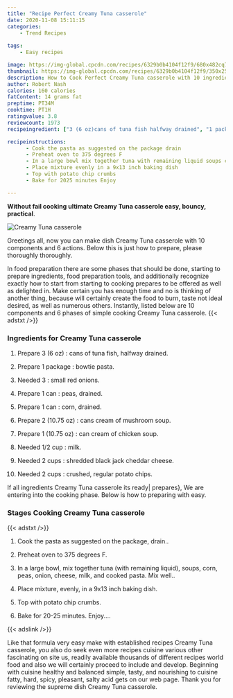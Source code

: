 ```yaml
---
title: "Recipe Perfect Creamy Tuna casserole"
date: 2020-11-08 15:11:15
categories:
    - Trend Recipes
    
tags:
    - Easy recipes

image: https://img-global.cpcdn.com/recipes/6329b0b4104f12f9/680x482cq70/creamy-tuna-casserole-recipe-main-photo.jpg
thumbnail: https://img-global.cpcdn.com/recipes/6329b0b4104f12f9/350x250cq70/creamy-tuna-casserole-recipe-main-photo.jpg
description: How to Cook Perfect Creamy Tuna casserole with 10 ingredients and 6 stages of easy cooking.
author: Robert Nash
calories: 160 calories
fatContent: 14 grams fat
preptime: PT34M
cooktime: PT1H
ratingvalue: 3.8
reviewcount: 1973
recipeingredient: ["3 (6 oz)cans of tuna fish halfway drained", "1 packagebowtie pasta", "3small red onions", "1 canpeas drained", "1 cancorn drained", "2 (10.75 oz)cans cream of mushroom soup", "1 (10.75 oz)can cream of chicken soup", "1/2 cupmilk", "2 cupsshredded black jack cheddar cheese", "2 cupscrushed regular potato chips"]

recipeinstructions: 
      - Cook the pasta as suggested on the package drain 
      - Preheat oven to 375 degrees F 
      - In a large bowl mix together tuna with remaining liquid soups corn peas onion cheese milk and cooked pasta Mix well 
      - Place mixture evenly in a 9x13 inch baking dish 
      - Top with potato chip crumbs 
      - Bake for 2025 minutes Enjoy

---
```




**Without fail cooking ultimate Creamy Tuna casserole easy, bouncy, practical**. 


![Creamy Tuna casserole](https://img-global.cpcdn.com/recipes/6329b0b4104f12f9/680x482cq70/creamy-tuna-casserole-recipe-main-photo.jpg "Creamy Tuna casserole")




Greetings all, now you can make dish Creamy Tuna casserole with 10 components and 6 actions. Below this is just how to prepare, please thoroughly thoroughly.

In food preparation there are some phases that should be done, starting to prepare ingredients, food preparation tools, and additionally recognize exactly how to start from starting to cooking prepares to be offered as well as delighted in. Make certain you has enough time and no is thinking of another thing, because will certainly create the food to burn, taste not ideal desired, as well as numerous others. Instantly, listed below are 10 components and 6 phases of simple cooking Creamy Tuna casserole.
{{< adstxt />}}

### Ingredients for Creamy Tuna casserole


1. Prepare 3 (6 oz) : cans of tuna fish, halfway drained.

1. Prepare 1 package : bowtie pasta.

1. Needed 3 : small red onions.

1. Prepare 1 can : peas, drained.

1. Prepare 1 can : corn, drained.

1. Prepare 2 (10.75 oz) : cans cream of mushroom soup.

1. Prepare 1 (10.75 oz) : can cream of chicken soup.

1. Needed 1/2 cup : milk.

1. Needed 2 cups : shredded black jack cheddar cheese.

1. Needed 2 cups : crushed, regular potato chips.



If all ingredients Creamy Tuna casserole its ready| prepares}, We are entering into the cooking phase. Below is how to preparing with easy.

### Stages Cooking Creamy Tuna casserole

{{< adstxt />}}


1. Cook the pasta as suggested on the package, drain..



1. Preheat oven to 375 degrees F.



1. In a large bowl, mix together tuna (with remaining liquid), soups, corn, peas, onion, cheese, milk, and cooked pasta. Mix well..



1. Place mixture, evenly, in a 9x13 inch baking dish.



1. Top with potato chip crumbs.



1. Bake for 20-25 minutes. Enjoy....





{{< adslink />}}

Like that formula very easy make with established recipes Creamy Tuna casserole, you also do seek even more recipes cuisine various other fascinating on site us, readily available thousands of different recipes world food and also we will certainly proceed to include and develop. Beginning with cuisine healthy and balanced simple, tasty, and nourishing to cuisine fatty, hard, spicy, pleasant, salty acid gets on our web page. Thank you for reviewing the supreme dish Creamy Tuna casserole.
